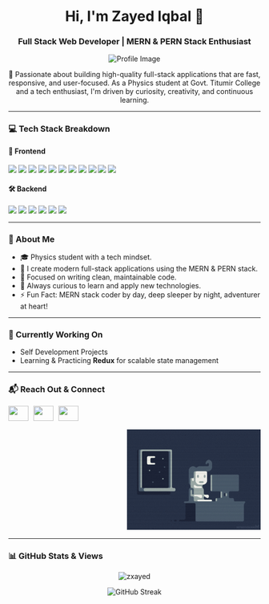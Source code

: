 <h1 align="center">Hi, I'm Zayed Iqbal 👋</h1>
<h3 align="center">Full Stack Web Developer | MERN & PERN Stack Enthusiast</h3>

<p align="center">
  <img src="https://i.ibb.co/pK6rTxm/IMG-20230225-143542.jpg" alt="Profile Image" height="250" />
</p>

<p align="center">
  🚀 Passionate about building high-quality full-stack applications that are fast, responsive, and user-focused. As a Physics student at Govt. Titumir College and a tech enthusiast, I'm driven by curiosity, creativity, and continuous learning.
</p>

---

### 💻 Tech Stack Breakdown

#### 🚀 Frontend
<p>
  <img src="https://res.cloudinary.com/dhl04adhz/image/upload/v1747753787/next-portfolio/icons8-html-5-240.png.png" height="40" />
  <img src="https://res.cloudinary.com/dhl04adhz/image/upload/v1747753770/next-portfolio/icons8-css3-144.png.png" height="40" />
  <img src="https://res.cloudinary.com/dhl04adhz/image/upload/v1747753732/next-portfolio/icons8-bootstrap-240.png.png" height="40" />
  <img src="https://res.cloudinary.com/dhl04adhz/image/upload/v1747753885/next-portfolio/icons8-tailwindcss-240.png.png" height="40" />
  <img src="https://res.cloudinary.com/dhl04adhz/image/upload/v1747753936/next-portfolio/material%20ui.png.png" height="40" />
  <img src="https://res.cloudinary.com/dhl04adhz/image/upload/v1747754440/next-portfolio/shadcn.png.png" height="40" />
  <img src="https://res.cloudinary.com/dhl04adhz/image/upload/v1747753806/next-portfolio/icons8-js-240.png.png" height="40" />
  <img src="https://cdn.iconscout.com/icon/free/png-256/free-typescript-logo-icon-download-in-svg-png-gif-file-formats--technology-social-media-company-brand-vol-7-pack-logos-icons-2945272.png?f=webp&w=256" height="40" />
  <img src="https://res.cloudinary.com/dhl04adhz/image/upload/v1747754218/next-portfolio/react.png.png" height="40" />
  <img src="https://res.cloudinary.com/dhl04adhz/image/upload/v1747754039/next-portfolio/next.png.png" height="40" />
   <img src="https://res.cloudinary.com/dhl04adhz/image/upload/v1747754374/next-portfolio/redux.png.png" height="40" />
</p>

#### 🛠️ Backend
<p>
  <img src="https://res.cloudinary.com/dhl04adhz/image/upload/v1747754089/next-portfolio/nodeJs.png.png" height="40" />
  <img src="https://res.cloudinary.com/dhl04adhz/image/upload/v1747753596/next-portfolio/expressJs.png.png" height="40" />
  <img src="https://res.cloudinary.com/dhl04adhz/image/upload/v1747753995/next-portfolio/mongodb.png.png" height="40" />
 
  <img src="https://media2.dev.to/dynamic/image/width=1000,height=420,fit=cover,gravity=auto,format=auto/https%3A%2F%2Fdev-to-uploads.s3.amazonaws.com%2Fuploads%2Farticles%2Fl8rbs6hk39ei4m4emawr.png" height="40" />
  <img src="https://miro.medium.com/v2/resize:fit:1024/1*sRnURmqek5n5ozXwUrp5kQ.jpeg" height="40" />
  <img src="https://res.cloudinary.com/dhl04adhz/image/upload/v1747754160/next-portfolio/postgre.png.png" height="40" />
</p>

---

### 🎯 About Me

- 🎓 Physics student with a tech mindset.
- 💼 I create modern full-stack applications using the MERN & PERN stack.
- 🎯 Focused on writing clean, maintainable code.
- 💬 Always curious to learn and apply new technologies.
- ⚡ Fun Fact: MERN stack coder by day, deep sleeper by night, adventurer at heart!

---

### 🔧 Currently Working On

- Self Development Projects
- Learning & Practicing **Redux** for scalable state management

---

### 📬 Reach Out & Connect

<p align="left" style="display: flex; align-items: center; gap: 10px;">
  <a href="https://www.linkedin.com/in/zayed-iqbal">
    <img height="30" width="40" src="https://skillicons.dev/icons?i=linkedin" />
  </a>
  <a href="https://instagram.com/zzayed0">
    <img height="30" width="40" src="https://skillicons.dev/icons?i=instagram" />
  </a>
  <a href="https://discordapp.com/users/zxayed">
    <img height="30" width="40" src="https://skillicons.dev/icons?i=discord" />
  </a>
</p>

<p align="right">
  <img src="https://github.com/ZxAYED/zxayed/blob/main/coding.gif" height="200" />
</p>

---

### 📊 GitHub Stats & Views

<p align="center">
  <img src="https://komarev.com/ghpvc/?username=zxayed&label=Profile%20views&color=0e75b6&style=flat" alt="zxayed" />
</p>

<p align="center">
  <img src="https://github-readme-streak-stats.herokuapp.com?user=ZxAYED&hide_border=true&background=45%2C4A90E2%2C367588&ring=FF8C00&border=FF8C00&fire=FF8C00&stroke=EBC7E0&currStreakNum=EBC7E0&sideNums=EBC7E0&currStreakLabel=EBC7E0&sideLabels=EBC7E0&dates=EBC7E0&excludeDaysLabel=EBC7E0" alt="GitHub Streak" />
</p>

